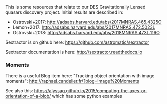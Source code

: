 
This is some resources that relate to our DES Gravitationally Lensed quasars discovery project. Initial results are described in:

* Ostrovski+2017: http://adsabs.harvard.edu/abs/2017MNRAS.465.4325O
* Lemon+2017: http://adsabs.harvard.edu/abs/2017MNRAS.472.5023L
* Ostrovski+2018: http://adsabs.harvard.edu/abs/2018MNRAS.473L.116O

Sextractor is on github here: https://github.com/astromatic/sextractor

Sextractor documentation is here: http://sextractor.readthedocs.io


### Moments

There is a useful Blog item here: "Tracking object orientation with image moments": http://raphael.candelier.fr/?blog=Image%20Moments

See also this: https://alyssaq.github.io/2015/computing-the-axes-or-orientation-of-a-blob/ which has some python examples
